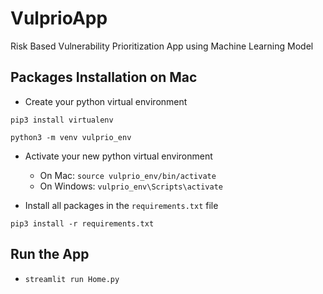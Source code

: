 # VulprioApp
Risk Based Vulnerability Prioritization App using Machine Learning Model

## Packages Installation on Mac
- Create your python virtual environment

`pip3 install virtualenv`

`python3 -m venv vulprio_env`

- Activate your new python virtual environment
  - On Mac: `source vulprio_env/bin/activate`
  - On Windows: `vulprio_env\Scripts\activate`
     
- Install all packages in the `requirements.txt` file

`pip3 install -r requirements.txt`

## Run the App
- `streamlit run Home.py`